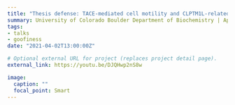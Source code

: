 ```yaml
---
title: "Thesis defense: TACE-mediated cell motility and CLPTM1L-related drug resistance"
summary: University of Colorado Boulder Department of Biochemistry | April 2, 2021
tags:
- talks
- goofiness
date: "2021-04-02T13:00:00Z"

# Optional external URL for project (replaces project detail page).
external_link: https://youtu.be/DJQHwp2nS8w

image:
  caption: ""
  focal_point: Smart
---
```

